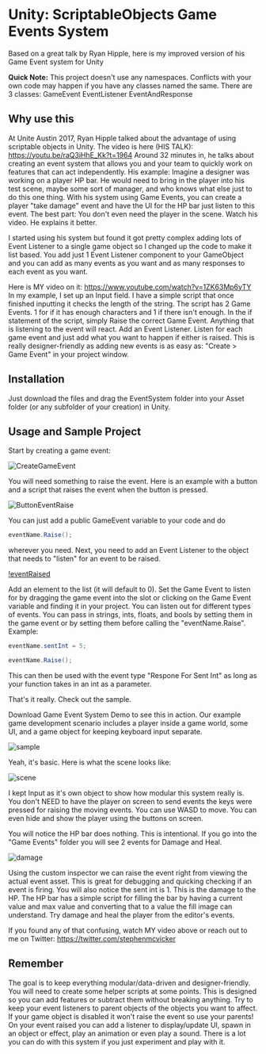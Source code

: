 # Unity: ScriptableObjects Game Events System


Based on a great talk by Ryan Hipple, here is my improved version of his Game Event system for Unity


**Quick Note:**
This project doesn't use any namespaces. 
Conflicts with your own code may happen if you have any classes named the same.
There are 3 classes:
GameEvent
EventListener
EventAndResponse

## Why use this

At Unite Austin 2017, Ryan Hipple talked about the advantage of using scriptable objects in Unity. 
The video is here (HIS TALK):
https://youtu.be/raQ3iHhE_Kk?t=1964
Around 32 minutes in, he talks about creating an event system that allows you and your team to quickly work on features that can act independently. His example: Imagine a designer was working on a player HP bar. He would need to bring in the player into his test scene, maybe some sort of manager, and who knows what else just to do this one thing. With his system using Game Events, you can create a player "take damage" event and have the UI for the HP bar just listen to this event. The best part: You don't even need the player in the scene. Watch his video. He explains it better.

I started using his system but found it got pretty complex adding lots of Event Listener to a single game object so I changed up the code to make it list based. You add just 1 Event Listener component to your GameObject and you can add as many events as you want and as many responses to each event as you want.

Here is MY video on it:
https://www.youtube.com/watch?v=1ZK63Mp6yTY
In my example, I set up an Input field. I have a simple script that once finished inputting it checks the length of the string. 
The script has 2 Game Events. 
1 for if it has enough characters and 1 if there isn't enough.
In the if statement of the script, simply Raise the correct Game Event. Anything that is listening to the event will react.
Add an Event Listener. 
Listen for each game event and just add what you want to happen if either is raised. This is really designer-friendly as adding new events is as easy as: "Create > Game Event" in your project window.


## Installation
Just download the files and drag the EventSystem folder into your Asset folder (or any subfolder of your creation) in Unity.

## Usage and Sample Project

Start by creating a game event:

![CreateGameEvent](https://i.imgur.com/MKbDJDu.png)

You will need something to raise the event.
Here is an example with a button and a script that raises the event when the button is pressed.

![ButtonEventRaise](https://i.imgur.com/oBsLpWp.png)

You can just add a public GameEvent variable to your code and do 
```c#
eventName.Raise(); 
```
wherever you need.
Next, you need to add an Event Listener to the object that needs to "listen" for an event to be raised.

[!eventRaised](https://i.imgur.com/GyaLgKh.png)

Add an element to the list (it will default to 0). 
Set the Game Event to listen for by dragging the game event into the slot or clicking on the Game Event variable and finding it in your project.
You can listen out for different types of events. You can pass in strings, ints, floats, and bools by setting them in the game event or by setting them before calling the "eventName.Raise".
Example:
```c#
eventName.sentInt = 5;

eventName.Raise();
```
This can then be used with the event type "Respone For Sent Int" as long as your function takes in an int as a parameter.

That's it really.
Check out the sample.

Download Game Event System Demo to see this in action.
Our example game development scenario includes a player inside a game world, some UI, and a game object for keeping keyboard input separate.  

![sample](https://i.imgur.com/ludHm1p.png)

Yeah, it's basic. 
Here is what the scene looks like:

![scene](https://i.imgur.com/xDCTJNJ.png)

I kept Input as it's own object to show how modular this system really is.
You don't NEED to have the player on screen to send events the keys were pressed for raising the moving events.
You can use WASD to move. You can even hide and show the player using the buttons on screen.

You will notice the HP bar does nothing. This is intentional.
If you go into the "Game Events" folder you will see 2 events for Damage and Heal.

![damage](https://i.imgur.com/WyEqd3l.png)

Using the custom inspector we can raise the event right from viewing the actual event asset. This is great for debugging and quicking checking if an event is firing.
You will also notice the sent int is 1. This is the damage to the HP.
The HP bar has a simple script for filling the bar by having a current value and max value and converting that to a value the fill image can understand.
Try damage and heal the player from the editor's events.


If you found any of that confusing, watch MY video above or reach out to me on Twitter: https://twitter.com/stephenmcvicker

## Remember

The goal is to keep everything modular/data-driven and designer-friendly. 
You will need to create some helper scripts at some points.
This is designed so you can add features or subtract them without breaking anything.
Try to keep your event listeners to parent objects of the objects you want to affect. If your game object is disabled it won't raise the event so use your parents! 
On your event raised you can add a listener to display/update UI, spawn in an object or effect, play an animation or even play a sound. There is a lot you can do with this system if you just experiment and play with it.
